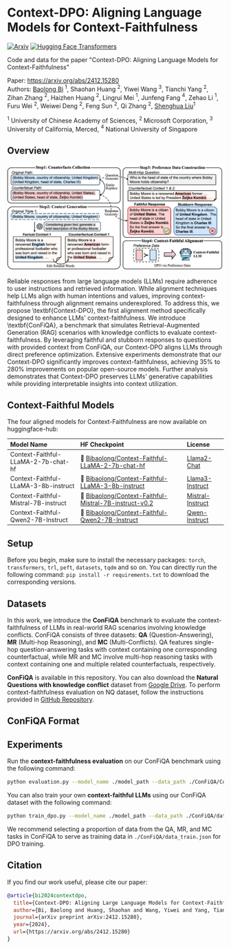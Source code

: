 Context-DPO: Aligning Language Models for Context-Faithfulness
===

[![Arxiv](https://img.shields.io/badge/arXiv-2412.15280-B21A1B)](https://arxiv.org/abs/2412.15280)
[![Hugging Face Transformers](https://img.shields.io/badge/%F0%9F%A4%97-Transformers-blue)](https://github.com/huggingface/transformers)

Code and data for the paper "Context-DPO: Aligning Language Models for Context-Faithfulness"

Paper: https://arxiv.org/abs/2412.15280  
Authors: [Baolong Bi](https://byronbbl.github.io/) $^{1}$, Shaohan Huang $^{2}$, Yiwei Wang $^{3}$, Tianchi Yang $^{2}$, Zihan Zhang $^{2}$, Haizhen Huang $^{2}$, Lingrui Mei $^{1}$, Junfeng Fang $^{4}$, Zehao Li $^{1}$, Furu Wei $^{2}$, Weiwei Deng $^{2}$, Feng Sun $^{2}$, Qi Zhang $^{2}$, [Shenghua Liu](https://shenghua-liu.github.io/)$^{1}$  

$^1$ University of Chinese Academy of Sciences, $^2$ Microsoft Corporation, $^3$ University of California, Merced, $^4$ National University of Singapore  

## Overview

![Context-DPO](overview.jpg)

Reliable responses from large language models (LLMs) require adherence to user instructions and retrieved information. While alignment techniques help LLMs align with human intentions and values, improving context-faithfulness through alignment remains underexplored. To address this, we propose \textbf{Context-DPO}, the first alignment method specifically designed to enhance LLMs' context-faithfulness. We introduce \textbf{ConFiQA}, a benchmark that simulates Retrieval-Augmented Generation (RAG) scenarios with knowledge conflicts to evaluate context-faithfulness. By leveraging faithful and stubborn responses to questions with provided context from ConFiQA, our Context-DPO aligns LLMs through direct preference optimization. Extensive experiments demonstrate that our Context-DPO significantly improves context-faithfulness, achieving 35\% to 280\% improvements on popular open-source models. Further analysis demonstrates that Context-DPO preserves LLMs' generative capabilities while providing interpretable insights into context utilization.

## Context-Faithful Models
The four aligned models for Context-Faithfulness are now available on huggingface-hub:

| Model Name                | HF Checkpoint                                                                              | License |
|:--------------------------|:-------------------------------------------------------------------------------------------| :--- |
| Context-Faithful-LLaMA-2-7b-chat-hf | 🤗 [Bibaolong/Context-Faithful-LLaMA-2-7b-chat-hf](https://huggingface.co/Bibaolong/Context-Faithful-LLaMA-2-7b-chat-hf) | [Llama2-Chat](https://ai.meta.com/resources/models-and-libraries/llama-downloads/)|
| Context-Faithful-LLaMA-3-8b-instruct  | 🤗 [Bibaolong/Context-Faithful-LLaMA-3-8b-instruct](https://huggingface.co/Bibaolong/Context-Faithful-LLaMA-3-8b-instruct)         | [Llama3-Instruct](https://ai.meta.com/resources/models-and-libraries/llama-downloads/)|
| Context-Faithful-Mistral-7B-instruct  | 🤗 [Bibaolong/Context-Faithful-Mistral-7B-instruct-v0.2](https://huggingface.co/Bibaolong/Context-Faithful-Mistral-7B-instruct-v0.2)         | [Mistral-Instruct](https://mistral.ai/contact/)|
| Context-Faithful-Qwen2-7B-Instruct  | 🤗 [Bibaolong/Context-Faithful-Qwen2-7B-Instruct](https://huggingface.co/Bibaolong/Context-Faithful-Qwen2-7B-Instruct)         | [Qwen-Instruct](https://github.com/QwenLM/Qwen/blob/main/LICENSE)|

## Setup

Before you begin, make sure to install the necessary packages: `torch`, `transformers`, `trl`, `peft`, `datasets`, `tqdm` and so on. You can directly run the following command: `pip install -r requirements.txt` to download the corresponding versions.

## Datasets

In this work, we introduce the **ConFiQA** benchmark to evaluate the context-faithfulness of LLMs in real-world RAG scenarios involving knowledge conflicts.
ConFiQA consists of three datasets: **QA** (Question-Answering), **MR** (Multi-hop Reasoning), and **MC** (Multi-Conflicts).
QA features single-hop question-answering tasks with context containing one corresponding counterfactual, while MR and MC involve multi-hop reasoning tasks with context containing one and multiple related counterfactuals, respectively.

**ConFiQA** is available in this repository. You can also download the **Natural Questions with knowledge conflict** dataset from [Google Drive](https://drive.google.com/file/d/1DJ1ajmLNAKVTBWnM7SkP93EYQ2cav3Mk/view).  To perform context-faithfulness evaluation on NQ dataset, follow the instructions provided in [GitHub Repository](https://github.com/wzhouad/context-faithful-llm/tree/main?tab=readme-ov-file).

## ConFiQA Format

## Experiments

Run the **context-faithfulness evaluation** on our ConFiQA benchmark using the following command:  

```bash
python evaluation.py --model_name ./model_path --data_path ./ConFiQA/ConFiQA-QA.json --output_path ./result/output.json
```

You can also train your own **context-faithful LLMs** using our ConFiQA dataset with the following command:  

```bash
python train_dpo.py --model_name ./model_path --data_path ./ConFiQA/data_train.json --points_path ./check_points --save_path ./context-faithful_model
```
We recommend selecting a proportion of data from the QA, MR, and MC tasks in ConFiQA to serve as training data in `./ConFiQA/data_train.json` for DPO training.


## Citation
If you find our work useful, please cite our paper:
```bibtex
@article{bi2024contextdpo,
  title={Context-DPO: Aligning Large Language Models for Context-Faithfulness},
  author={Bi, Baolong and Huang, Shaohan and Wang, Yiwei and Yang, Tianchi and Zhang, Zihan and Huang, Haizhen and Mei, Lingrui and Fang, Junfeng and Li, Zehao and Wei, Furu and Deng, Weiwei and Sun, Feng and Zhang, Qi and Liu, Shenghua},
  journal={arXiv preprint arXiv:2412.15280},
  year={2024},
  url={https://arxiv.org/abs/2412.15280}
}
```
